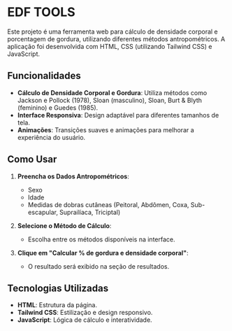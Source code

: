 # EDF TOOLS

Este projeto é uma ferramenta web para cálculo de densidade corporal e porcentagem de gordura, utilizando diferentes métodos antropométricos. A aplicação foi desenvolvida com HTML, CSS (utilizando Tailwind CSS) e JavaScript.

## Funcionalidades

- **Cálculo de Densidade Corporal e Gordura**: Utiliza métodos como Jackson e Pollock (1978), Sloan (masculino), Sloan, Burt & Blyth (feminino) e Guedes (1985).
- **Interface Responsiva**: Design adaptável para diferentes tamanhos de tela.
- **Animações**: Transições suaves e animações para melhorar a experiência do usuário.

## Como Usar

1. **Preencha os Dados Antropométricos**:
   - Sexo
   - Idade
   - Medidas de dobras cutâneas (Peitoral, Abdômen, Coxa, Sub-escapular, Suprailíaca, Triciptal)

2. **Selecione o Método de Cálculo**:
   - Escolha entre os métodos disponíveis na interface.

3. **Clique em "Calcular % de gordura e densidade corporal"**:
   - O resultado será exibido na seção de resultados.

## Tecnologias Utilizadas

- **HTML**: Estrutura da página.
- **Tailwind CSS**: Estilização e design responsivo.
- **JavaScript**: Lógica de cálculo e interatividade.


